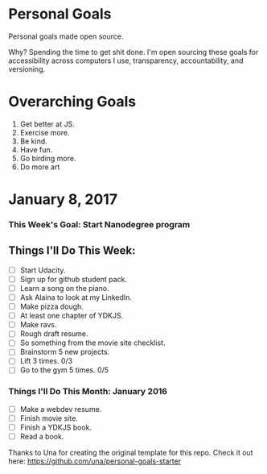 Personal Goals
==============

Personal goals made open source.

Why? Spending the time to get shit done. I'm open sourcing these goals for accessibility across computers I use, transparency, accountability, and versioning.

# Overarching Goals

1. Get better at JS.
2. Exercise more.
3. Be kind.
4. Have fun.
5. Go birding more.
6. Do more art

# January 8, 2017

### This Week's Goal: Start Nanodegree program

## Things I'll Do This Week:

- [ ] Start Udacity.
- [ ] Sign up for github student pack.
- [ ] Learn a song on the piano.
- [ ] Ask Alaina to look at my LinkedIn.
- [ ] Make pizza dough.
- [ ] At least one chapter of YDKJS.
- [ ] Make ravs.
- [ ] Rough draft resume.
- [ ] So something from the movie site checklist.
- [ ] Brainstorm 5 new projects.
- [ ] Lift 3 times.  0/3
- [ ] Go to the gym 5 times. 0/5

### Things I'll Do This Month: January 2016

- [ ] Make a webdev resume.
- [ ] Finish movie site.
- [ ] Finish a YDKJS book.
- [ ] Read a book.

Thanks to Una for creating the original template for this repo. Check it out here: https://github.com/una/personal-goals-starter